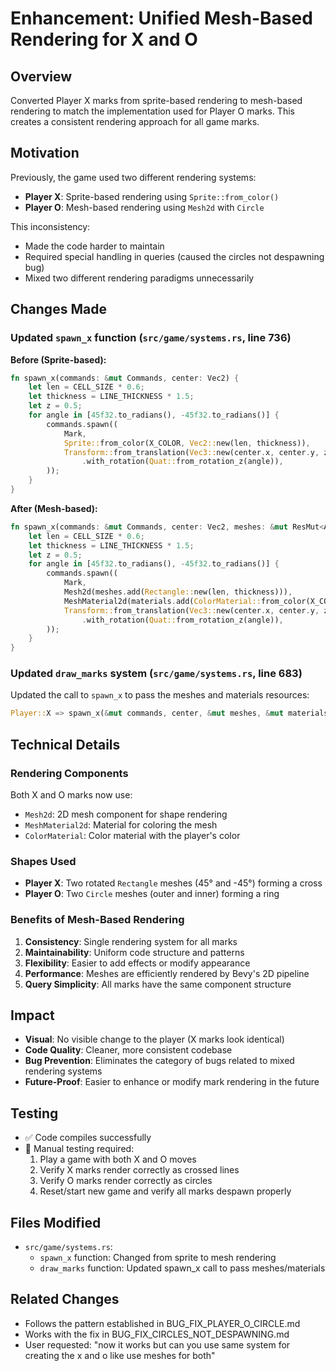 # Enhancement: Unified Mesh-Based Rendering for X and O

## Overview
Converted Player X marks from sprite-based rendering to mesh-based rendering to match the implementation used for Player O marks. This creates a consistent rendering approach for all game marks.

## Motivation
Previously, the game used two different rendering systems:
- **Player X**: Sprite-based rendering using `Sprite::from_color()`
- **Player O**: Mesh-based rendering using `Mesh2d` with `Circle`

This inconsistency:
- Made the code harder to maintain
- Required special handling in queries (caused the circles not despawning bug)
- Mixed two different rendering paradigms unnecessarily

## Changes Made

### Updated `spawn_x` function (`src/game/systems.rs`, line 736)

**Before (Sprite-based):**
```rust
fn spawn_x(commands: &mut Commands, center: Vec2) {
    let len = CELL_SIZE * 0.6;
    let thickness = LINE_THICKNESS * 1.5;
    let z = 0.5;
    for angle in [45f32.to_radians(), -45f32.to_radians()] {
        commands.spawn((
            Mark,
            Sprite::from_color(X_COLOR, Vec2::new(len, thickness)),
            Transform::from_translation(Vec3::new(center.x, center.y, z))
                .with_rotation(Quat::from_rotation_z(angle)),
        ));
    }
}
```

**After (Mesh-based):**
```rust
fn spawn_x(commands: &mut Commands, center: Vec2, meshes: &mut ResMut<Assets<Mesh>>, materials: &mut ResMut<Assets<ColorMaterial>>) {
    let len = CELL_SIZE * 0.6;
    let thickness = LINE_THICKNESS * 1.5;
    let z = 0.5;
    for angle in [45f32.to_radians(), -45f32.to_radians()] {
        commands.spawn((
            Mark,
            Mesh2d(meshes.add(Rectangle::new(len, thickness))),
            MeshMaterial2d(materials.add(ColorMaterial::from_color(X_COLOR))),
            Transform::from_translation(Vec3::new(center.x, center.y, z))
                .with_rotation(Quat::from_rotation_z(angle)),
        ));
    }
}
```

### Updated `draw_marks` system (`src/game/systems.rs`, line 683)

Updated the call to `spawn_x` to pass the meshes and materials resources:
```rust
Player::X => spawn_x(&mut commands, center, &mut meshes, &mut materials),
```

## Technical Details

### Rendering Components
Both X and O marks now use:
- `Mesh2d`: 2D mesh component for shape rendering
- `MeshMaterial2d`: Material for coloring the mesh
- `ColorMaterial`: Color material with the player's color

### Shapes Used
- **Player X**: Two rotated `Rectangle` meshes (45° and -45°) forming a cross
- **Player O**: Two `Circle` meshes (outer and inner) forming a ring

### Benefits of Mesh-Based Rendering
1. **Consistency**: Single rendering system for all marks
2. **Maintainability**: Uniform code structure and patterns
3. **Flexibility**: Easier to add effects or modify appearance
4. **Performance**: Meshes are efficiently rendered by Bevy's 2D pipeline
5. **Query Simplicity**: All marks have the same component structure

## Impact
- **Visual**: No visible change to the player (X marks look identical)
- **Code Quality**: Cleaner, more consistent codebase
- **Bug Prevention**: Eliminates the category of bugs related to mixed rendering systems
- **Future-Proof**: Easier to enhance or modify mark rendering in the future

## Testing
- ✅ Code compiles successfully
- 🧪 Manual testing required:
  1. Play a game with both X and O moves
  2. Verify X marks render correctly as crossed lines
  3. Verify O marks render correctly as circles
  4. Reset/start new game and verify all marks despawn properly

## Files Modified
- `src/game/systems.rs`:
  - `spawn_x` function: Changed from sprite to mesh rendering
  - `draw_marks` function: Updated spawn_x call to pass meshes/materials

## Related Changes
- Follows the pattern established in BUG_FIX_PLAYER_O_CIRCLE.md
- Works with the fix in BUG_FIX_CIRCLES_NOT_DESPAWNING.md
- User requested: "now it works but can you use same system for creating the x and o like use meshes for both"
